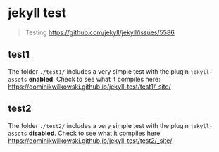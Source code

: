 jekyll test
===========

> Testing https://github.com/jekyll/jekyll/issues/5586

## test1
The folder `./test1/` includes a very simple test with the plugin `jekyll-assets` **enabled**.
Check to see what it compiles here:
https://dominikwilkowski.github.io/jekyll-test/test1/_site/

## test2
The folder `./test2/` includes a very simple test with the plugin `jekyll-assets` **disabled**.
Check to see what it compiles here:
https://dominikwilkowski.github.io/jekyll-test/test2/_site/